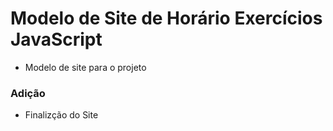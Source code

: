 
 
# Modelo de Site de Horário Exercícios JavaScript

 - Modelo de site para o projeto 
 
 ### Adição

 - Finalizção do Site